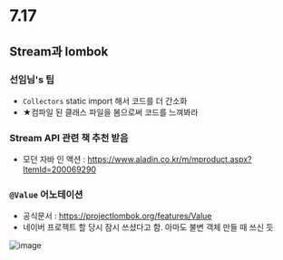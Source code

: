 # 7.17

## Stream과 lombok
### 선임님's 팁
- `Collectors` static import 해서 코드를 더 간소화
- ★컴파일 된 클래스 파일을 봄으로써 코드를 느껴봐라

### Stream API 관련 책 추천 받음
- 모던 자바 인 액션 : https://www.aladin.co.kr/m/mproduct.aspx?ItemId=200069290

### `@Value` 어노테이션
- 공식문서 : https://projectlombok.org/features/Value
- 네이버 프로젝트 할 당시 잠시 쓰셨다고 함. 아마도 불변 객체 만들 때 쓰신 듯

![image](https://github.com/user-attachments/assets/076d23fb-b6d7-45cc-83f7-a7b4de42b42a)

